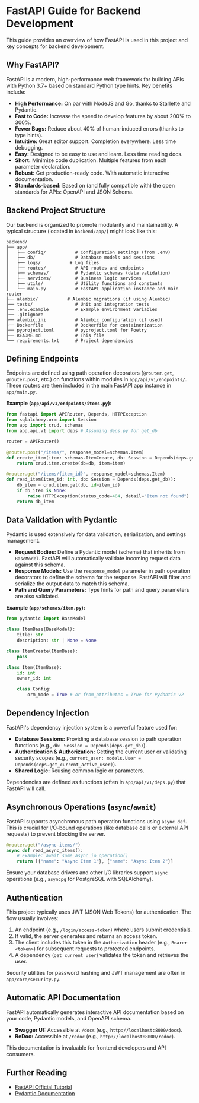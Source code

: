 # FastAPI Guide for Backend Development

This guide provides an overview of how FastAPI is used in this project and key concepts for backend development.

## Why FastAPI?

FastAPI is a modern, high-performance web framework for building APIs with Python 3.7+ based on standard Python type hints. Key benefits include:

*   **High Performance:** On par with NodeJS and Go, thanks to Starlette and Pydantic.
*   **Fast to Code:** Increase the speed to develop features by about 200% to 300%.
*   **Fewer Bugs:** Reduce about 40% of human-induced errors (thanks to type hints).
*   **Intuitive:** Great editor support. Completion everywhere. Less time debugging.
*   **Easy:** Designed to be easy to use and learn. Less time reading docs.
*   **Short:** Minimize code duplication. Multiple features from each parameter declaration.
*   **Robust:** Get production-ready code. With automatic interactive documentation.
*   **Standards-based:** Based on (and fully compatible with) the open standards for APIs: OpenAPI and JSON Schema.

## Backend Project Structure

Our backend is organized to promote modularity and maintainability. A typical structure (located in `backend/app/`) might look like this:

```
backend/
├── app/
│   ├── config/           # Configuration settings (from .env)
│   ├── db/               # Database models and sessions
│   ├── logs/           # Log files
│   ├── routes/           # API routes and endpoints
│   ├── schemas/          # Pydantic schemas (data validation)
│   ├── services/         # Business logic services
│   ├── utils/            # Utility functions and constants
│   └── main.py           # FastAPI application instance and main router
├── alembic/           # Alembic migrations (if using Alembic)
├── tests/                # Unit and integration tests
├── .env.example          # Example environment variables
├── .gitignore
├── alembic.ini           # Alembic configuration (if used)
├── Dockerfile            # Dockerfile for containerization
├── pyproject.toml        # pyproject.toml for Poetry
├── README.md             # This file
└── requirements.txt      # Project dependencies 
```

## Defining Endpoints

Endpoints are defined using path operation decorators (`@router.get`, `@router.post`, etc.) on functions within modules in `app/api/v1/endpoints/`. These routers are then included in the main FastAPI app instance in `app/main.py`.

**Example (`app/api/v1/endpoints/items.py`):**
```python
from fastapi import APIRouter, Depends, HTTPException
from sqlalchemy.orm import Session
from app import crud, schemas
from app.api.v1 import deps # Assuming deps.py for get_db

router = APIRouter()

@router.post("/items/", response_model=schemas.Item)
def create_item(item: schemas.ItemCreate, db: Session = Depends(deps.get_db)):
    return crud.item.create(db=db, item=item)

@router.get("/items/{item_id}", response_model=schemas.Item)
def read_item(item_id: int, db: Session = Depends(deps.get_db)):
    db_item = crud.item.get(db, id=item_id)
    if db_item is None:
        raise HTTPException(status_code=404, detail="Item not found")
    return db_item
```

## Data Validation with Pydantic

Pydantic is used extensively for data validation, serialization, and settings management.

*   **Request Bodies:** Define a Pydantic model (schema) that inherits from `BaseModel`. FastAPI will automatically validate incoming request data against this schema.
*   **Response Models:** Use the `response_model` parameter in path operation decorators to define the schema for the response. FastAPI will filter and serialize the output data to match this schema.
*   **Path and Query Parameters:** Type hints for path and query parameters are also validated.

**Example (`app/schemas/item.py`):**
```python
from pydantic import BaseModel

class ItemBase(BaseModel):
    title: str
    description: str | None = None

class ItemCreate(ItemBase):
    pass

class Item(ItemBase):
    id: int
    owner_id: int

    class Config:
        orm_mode = True # or from_attributes = True for Pydantic v2
```

## Dependency Injection

FastAPI's dependency injection system is a powerful feature used for:

*   **Database Sessions:** Providing a database session to path operation functions (e.g., `db: Session = Depends(deps.get_db)`).
*   **Authentication & Authorization:** Getting the current user or validating security scopes (e.g., `current_user: models.User = Depends(deps.get_current_active_user)`).
*   **Shared Logic:** Reusing common logic or parameters.

Dependencies are defined as functions (often in `app/api/v1/deps.py`) that FastAPI will call.

## Asynchronous Operations (`async`/`await`)

FastAPI supports asynchronous path operation functions using `async def`. This is crucial for I/O-bound operations (like database calls or external API requests) to prevent blocking the server.

```python
@router.get("/async-items/")
async def read_async_items():
    # Example: await some_async_io_operation()
    return [{"name": "Async Item 1"}, {"name": "Async Item 2"}]
```
Ensure your database drivers and other I/O libraries support `async` operations (e.g., `asyncpg` for PostgreSQL with SQLAlchemy).

## Authentication

This project typically uses JWT (JSON Web Tokens) for authentication. The flow usually involves:
1.  An endpoint (e.g., `/login/access-token`) where users submit credentials.
2.  If valid, the server generates and returns an access token.
3.  The client includes this token in the `Authorization` header (e.g., `Bearer <token>`) for subsequent requests to protected endpoints.
4.  A dependency (`get_current_user`) validates the token and retrieves the user.

Security utilities for password hashing and JWT management are often in `app/core/security.py`.

## Automatic API Documentation

FastAPI automatically generates interactive API documentation based on your code, Pydantic models, and OpenAPI schema.

*   **Swagger UI:** Accessible at `/docs` (e.g., `http://localhost:8000/docs`).
*   **ReDoc:** Accessible at `/redoc` (e.g., `http://localhost:8000/redoc`).

This documentation is invaluable for frontend developers and API consumers.

## Further Reading

*   [FastAPI Official Tutorial](https://fastapi.tiangolo.com/tutorial/)
*   [Pydantic Documentation](https://docs.pydantic.dev/)
